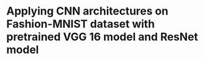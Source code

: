 # Applying CNN architectures on Fashion-MNIST dataset with pretrained VGG 16 model and ResNet model

